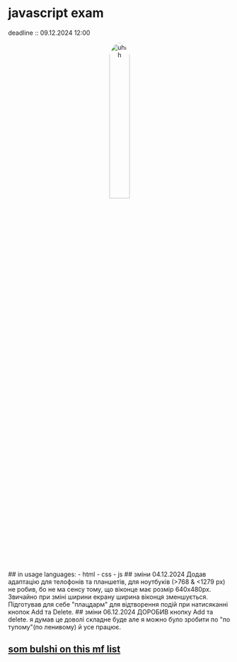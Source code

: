 # javascript exam
deadline :: 09.12.2024 12:00
<div align="center">
  <img src="https://www.pinterest.com/pin/cursed-plankton-meme--167618417374222066/" alt="uhhh" width="30%"  style="border-radius: 50%; padding-bottom: 20px"/>
</div>
## in usage
languages:
- html
- css
- js
## зміни 04.12.2024
Додав адаптацію для телофонів та планшетів, для ноутбуків (>768 & <1279 px) не робив, бо не ма сенсу тому, що віконце  має розмір 640x480px.
Звичайно при зміні ширини екрану ширина віконця зменшується.
Підготував для себе "плацдарм" для відтворення подій при натисяканні кнопок Add та Delete.
## зміни 06.12.2024
ДОРОБИВ кнопку Add та delete. я думав це доволі складне буде але я можно було зробити по "по тупому"(по ленивому) й усе працює.

## [som bulshi on this mf list](https://youtu.be/klk_EdoqY48?si=GUTupc1LCZGpVKQB&t=766)

